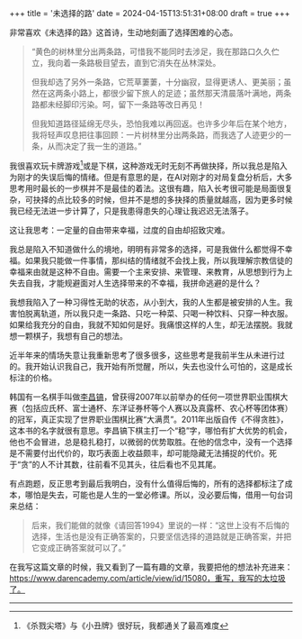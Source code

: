 +++
title = '未选择的路'
date = 2024-04-15T13:51:31+08:00
draft = true
+++

非常喜欢《未选择的路》这首诗，生动地刻画了选择困难的心态。

> “黄色的树林里分出两条路，可惜我不能同时去涉足，我在那路口久久伫立，我向着一条路极目望去，直到它消失在丛林深处。
>
> 但我却选了另外一条路，它荒草萋萋，十分幽寂，显得更诱人、更美丽；虽然在这两条小路上，都很少留下旅人的足迹；虽然那天清晨落叶满地，两条路都未经脚印污染。呵，留下一条路等改日再见！
>
> 但我知道路径延绵无尽头，恐怕我难以再回返。也许多少年后在某个地方，我将轻声叹息把往事回顾：一片树林里分出两条路，而我选了人迹更少的一条，从而决定了我一生的道路。”

我很喜欢玩卡牌游戏[^1]或是下棋，这种游戏无时无刻不再做抉择，所以我总是陷入为刚才的失误后悔的情绪。但是有意思的是，在AI对刚才的对局复盘分析后，大多思考用时最长的一步棋并不是最佳的着法。这很有趣，陷入长考很可能是局面很复杂，可抉择的点比较多的时候，但并不是想的多抉择的质量就越高，因为更多时候我已经无法进一步计算了，只是我患得患失的心理让我迟迟无法落子。

这让我思考：一定量的自由带来幸福，过度的自由却招致灾难。

我总是陷入不知道做什么的境地，明明有非常多的选择，可是我做什么都觉得不幸福。如果我只能做一件事情，那纠结的情绪就不会找上我，所以我理解宗教信徒的幸福来由就是这种不自由。需要一个主来安排、来管理、来教育，从思想到行为上失去自我，才能规避面对人生选择带来的不幸福，我拼命逃避的是什么？

我想我陷入了一种习得性无助的状态，从小到大，我的人生都是被安排的人生。我害怕脱离轨道，所以我只走一条路、只吃一种菜、只喝一种饮料、只穿一种衣服。如果给我充分的自由，我就不知如何是好。我痛恨这样的人生，却无法摆脱。我就想一颗棋子，我想有自己的想法。

近半年来的情场失意让我重新思考了很多很多，这些思考是我前半生从未进行过的。我开始认识我自己，我开始有所觉醒，所以，失去也没什么可怕的，这是成长标注的价格。

韩国有一名棋手叫做[李昌镐](https://zh.wikipedia.org/wiki/%E6%9D%8E%E6%98%8C%E9%8E%AC)，曾获得2007年以前举办的任何一项世界职业围棋大赛（包括应氏杯、富士通杯、东洋证券杯等个人赛以及真露杯、农心杯等团体赛）的冠军，真正实现了世界职业围棋比赛“大满贯”。2011年出版自传《不得贪胜》，这本书的名字就很有意思。李昌镐下棋主打一个“稳”字，哪怕有扩大优势的机会，他也不会冒进，总是稳扎稳打，以微弱的优势取胜。在他的信念中，没有一个选择是不需要付出代价的，取巧表面上收益颇丰，却可能隐藏无法捕捉的代价。死于“贪”的人不计其数，往前看不见其头，往后看也不见其尾。

有点跑题，反正思考到最后我明白，没有什么值得后悔的，所有的选择都标注了成本，哪怕是失去，可能也是人生的一堂必修课。所以，没必要后悔，借用一句台词来总结：

> 后来，我们能做的就像《请回答1994》里说的一样：“这世上没有不后悔的选择，生活也是没有正确答案的，只要坚信选择的道路就是正确答案，并把它变成正确答案就可以了。”

在我写这篇文章的时候，我又看到了一篇有趣的文章，我要把他的想法补充进来：https://www.darencademy.com/article/view/id/15080，重写，我写的太垃圾了。

---

[^1]: 《杀戮尖塔》与《小丑牌》很好玩，我都通关了最高难度
